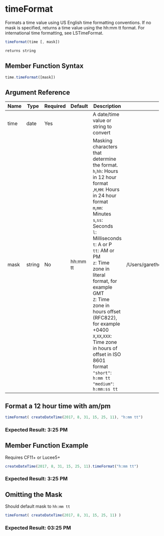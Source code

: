 # timeFormat

Formats a time value using US English time formatting conventions. If no mask is specified, returns a time value using the hh:mm tt format. For international time formatting, see LSTimeFormat.

```javascript
timeFormat(time [, mask])
```

```javascript
returns string
```

## Member Function Syntax

```javascript
time.timeFormat([mask])
```

## Argument Reference

| Name | Type | Required | Default | Description | Values |
| --- | --- | --- | --- | --- | --- |
| time | date | Yes |  | A date/time value or string to convert |  |
| mask | string | No | hh:mm tt | Masking characters that determine the format.<br /> `h`,`hh`: Hours in 12 hour format<br />,`H`,`HH`: Hours in 24 hour format<br /> `m`,`mm`: Minutes<br />`s`,`ss`: Seconds<br /> `l`: Milliseconds<br />`t`: A or P<br />`tt`: AM or PM<br />`z`: Time zone in literal format, for example GMT<br />`Z`: Time zone in hours offset (RFC822), for example +0400<br />`X`,`XX`,`XXX`: Time zone in hours of offset in ISO 8601 format<br />`"short"`: `h:mm tt`<br />`"medium"`: `h:mm:ss tt` | /Users/garethedwards/development/github/cfdocs/docs/functions/timeformat.md|full |

## Format a 12 hour time with am/pm

```javascript
timeFormat( createDateTime(2017, 8, 31, 15, 25, 11), "h:mm tt")
```

### Expected Result: 3:25 PM

## Member Function Example

Requires CF11+ or Lucee5+

```javascript
createDateTime(2017, 8, 31, 15, 25, 11).timeFormat("h:mm tt")
```

### Expected Result: 3:25 PM

## Omitting the Mask

Should default mask to `hh:mm tt`

```javascript
timeFormat( createDateTime(2017, 8, 31, 15, 25, 11) )
```

### Expected Result: 03:25 PM
